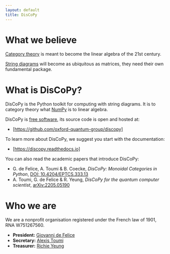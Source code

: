 ```yaml
---
layout: default
title: DisCoPy
---
```


# What we believe

[Category theory](https://en.wikipedia.org/wiki/Category_theory) is meant to become the linear algebra of the 21st century.

[String diagrams](https://en.wikipedia.org/wiki/String_diagram) will become as ubiquitous as matrices, they need their own fundamental package.


# What is DisCoPy?

DisCoPy is the Python toolkit for computing with string diagrams.
It is to category theory what [NumPy](https://numpy.org/) is to linear algebra.

DisCoPy is [free software](https://en.wikipedia.org/wiki/Free_software),
its source code is open and hosted at:

- [https://github.com/oxford-quantum-group/discopy]

To learn more about DisCoPy, we suggest you start with the documentation:

- [https://discopy.readthedocs.io]

You can also read the academic papers that introduce DisCoPy:

- G. de Felice, A. Toumi & B. Coecke, _DisCoPy: Monoidal Categories in Python_, [DOI: 10.4204/EPTCS.333.13](https://doi.org/10.4204/EPTCS.333.13)
- A. Toumi, G. de Felice & R. Yeung, _DisCoPy for the quantum computer scientist_, [arXiv:2205.05190](https://arxiv.org/abs/2205.05190)

# Who we are

We are a nonprofit organisation registered under the French law of 1901, RNA W751267560.

* **President:** [Giovanni de Felice](https://www.cs.ox.ac.uk/people/giovanni.defelice/)
* **Secretary:** [Alexis Toumi](https://alexis.toumi.xyz/)
* **Treasurer:** [Richie Yeung](https://hk.linkedin.com/in/richie-yeung)
